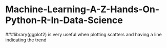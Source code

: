 # Machine-Learning-A-Z-Hands-On-Python-R-In-Data-Science

###library(ggplot2) is very useful when plotting scatters and having a line indicating the trend
